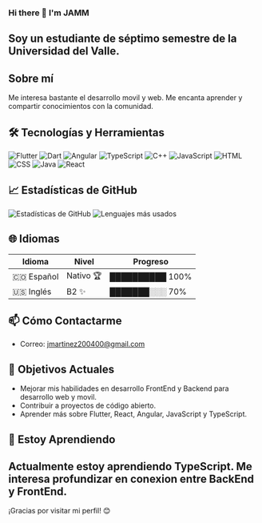### Hi there 👋 I'm JAMM
## Soy un estudiante de séptimo semestre de la Universidad del Valle.

## Sobre mí

Me interesa bastante el desarrollo movil y web. Me encanta aprender y compartir conocimientos con la comunidad.

## 🛠️ Tecnologías y Herramientas

![Flutter](https://img.shields.io/badge/Flutter-02569B?style=for-the-badge&logo=flutter&logoColor=white)
![Dart](https://img.shields.io/badge/Dart-0175C2?style=for-the-badge&logo=dart&logoColor=white)
![Angular](https://img.shields.io/badge/Angular-DD0031?style=for-the-badge&logo=angular&logoColor=white)
![TypeScript](https://img.shields.io/badge/TypeScript-3178C6?style=for-the-badge&logo=typescript&logoColor=white)
![C++](https://img.shields.io/badge/C++-00599C?style=for-the-badge&logo=cplusplus&logoColor=white)
![JavaScript](https://img.shields.io/badge/JavaScript-F7DF1E?style=for-the-badge&logo=javascript&logoColor=black)
![HTML](https://img.shields.io/badge/HTML-E34F26?style=for-the-badge&logo=html5&logoColor=white)
![CSS](https://img.shields.io/badge/CSS-1572B6?style=for-the-badge&logo=css3&logoColor=white)
![Java](https://img.shields.io/badge/Java-007396?style=for-the-badge&logo=java&logoColor=white)
![React](https://img.shields.io/badge/React-61DAFB?style=for-the-badge&logo=react&logoColor=black)

## 📈 Estadísticas de GitHub

![Estadísticas de GitHub](https://github-readme-stats.vercel.app/api?username=JAMM0118&show_icons=true&theme=radical)
![Lenguajes más usados](https://github-readme-stats.vercel.app/api/top-langs/?username=JAMM0118&layout=compact&theme=radical)

## 🌐 Idiomas

| Idioma     | Nivel     | Progreso |
|------------|-----------|----------|
| 🇨🇴 Español | Nativo 🏆 | ██████████ 100% |
| 🇺🇸 Inglés  | B2 ✨     | ███████░░░ 70%  |

## 📫 Cómo Contactarme

- Correo: [jmartinez200400@gmail.com](mailto:jmartinez200400@gmail.com)

## 🎯 Objetivos Actuales

- Mejorar mis habilidades en desarrollo FrontEnd y Backend para desarrollo web y movil.
- Contribuir a proyectos de código abierto.
- Aprender más sobre Flutter, React, Angular, JavaScript y TypeScript.

## 🌱 Estoy Aprendiendo

Actualmente estoy aprendiendo TypeScript. Me interesa profundizar en conexion entre BackEnd y FrontEnd.
---
¡Gracias por visitar mi perfil! 😊

